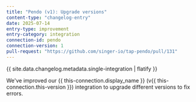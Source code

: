 ```yaml
---
title: "Pendo (v1): Upgrade versions"
content-type: "changelog-entry"
date: 2025-07-14
entry-type: improvement
entry-category: integration
connection-id: pendo
connection-version: 1
pull-request: "https://github.com/singer-io/tap-pendo/pull/131"
---
```

{{ site.data.changelog.metadata.single-integration | flatify }}

We've improved our {{ this-connection.display_name }} (v{{ this-connection.this-version }}) integration to upgrade different versions to fix errors.